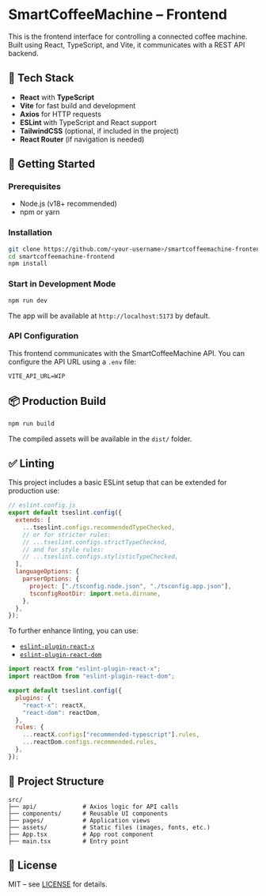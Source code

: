 # SmartCoffeeMachine – Frontend

This is the frontend interface for controlling a connected coffee machine. Built using React, TypeScript, and Vite, it communicates with a REST API backend.

## 🧱 Tech Stack

- **React** with **TypeScript**
- **Vite** for fast build and development
- **Axios** for HTTP requests
- **ESLint** with TypeScript and React support
- **TailwindCSS** (optional, if included in the project)
- **React Router** (if navigation is needed)

## 🚀 Getting Started

### Prerequisites

- Node.js (v18+ recommended)
- npm or yarn

### Installation

```bash
git clone https://github.com/<your-username>/smartcoffeemachine-frontend.git
cd smartcoffeemachine-frontend
npm install
```

### Start in Development Mode

```bash
npm run dev
```

The app will be available at `http://localhost:5173` by default.

### API Configuration

This frontend communicates with the SmartCoffeeMachine API. You can configure the API URL using a `.env` file:

```env
VITE_API_URL=WIP
```

## 📦 Production Build

```bash
npm run build
```

The compiled assets will be available in the `dist/` folder.

## ✅ Linting

This project includes a basic ESLint setup that can be extended for production use:

```js
// eslint.config.js
export default tseslint.config({
  extends: [
    ...tseslint.configs.recommendedTypeChecked,
    // or for stricter rules:
    // ...tseslint.configs.strictTypeChecked,
    // and for style rules:
    // ...tseslint.configs.stylisticTypeChecked,
  ],
  languageOptions: {
    parserOptions: {
      project: ["./tsconfig.node.json", "./tsconfig.app.json"],
      tsconfigRootDir: import.meta.dirname,
    },
  },
});
```

To further enhance linting, you can use:

- [`eslint-plugin-react-x`](https://github.com/Rel1cx/eslint-react/tree/main/packages/plugins/eslint-plugin-react-x)
- [`eslint-plugin-react-dom`](https://github.com/Rel1cx/eslint-react/tree/main/packages/plugins/eslint-plugin-react-dom)

```js
import reactX from "eslint-plugin-react-x";
import reactDom from "eslint-plugin-react-dom";

export default tseslint.config({
  plugins: {
    "react-x": reactX,
    "react-dom": reactDom,
  },
  rules: {
    ...reactX.configs["recommended-typescript"].rules,
    ...reactDom.configs.recommended.rules,
  },
});
```

## 📁 Project Structure

```
src/
├── api/             # Axios logic for API calls
├── components/      # Reusable UI components
├── pages/           # Application views
├── assets/          # Static files (images, fonts, etc.)
├── App.tsx          # App root component
├── main.tsx         # Entry point
```

## 🧩 License

MIT – see [LICENSE](./LICENSE.TXT) for details.
